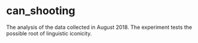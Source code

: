 # can_shooting
The analysis of the data collected in August 2018. The experiment tests the possible root of linguistic iconicity.
